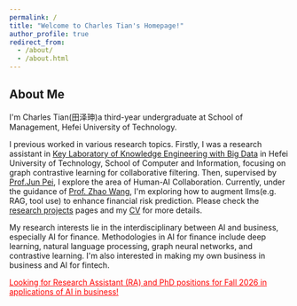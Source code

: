 ```yaml
---
permalink: /
title: "Welcome to Charles Tian's Homepage!"
author_profile: true
redirect_from: 
  - /about/
  - /about.html
---
```


## About Me

I'm Charles Tian(田泽珅)a third-year undergraduate at School of Management, Hefei University of Technology.

I previous worked in various research topics. Firstly, I was a research assistant in [Key Laboratory of Knowledge Engineering with Big Data](https://lab.zhonghuapu.com/) in Hefei University of Technology, School of Computer and Information, focusing on graph contrastive learning for collaborative filtering. Then, supervised by [Prof.Jun Pei](http://www.drpeijun.com/), I explore the area of Human-AI Collaboration. Currently, under the guidance of [Prof. Zhao Wang](https://www.hfut.edu.cn/glxyen/info/1074/1534.htm), I'm exploring how to augment llms(e.g. RAG, tool use) to enhance financial risk prediction. Please check the [research projects]() pages and my [CV](https://zeshentian.github.io/files/CV.pdf) for more details.

My research interests lie in the interdisciplinary between AI and business, especially AI for finance. Methodologies in AI for finance include deep learning, natural language processing, graph neural networks, and contrastive learning. I'm also interested in making my own business in business and AI for fintech. 



<span style="color:red;"><u>Looking for Research Assistant (RA) and PhD positions for Fall 2026 in applications of AI in business!</u></span>

